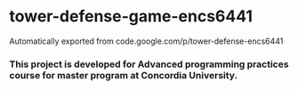 # tower-defense-game-encs6441
Automatically exported from code.google.com/p/tower-defense-encs6441


### This project is developed for Advanced programming practices course for master program at Concordia University.

